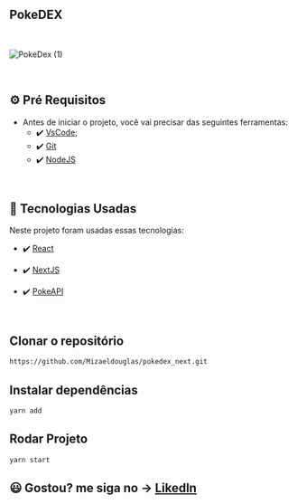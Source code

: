 ## PokeDEX

 <br>



![PokeDex (1)](https://user-images.githubusercontent.com/89351018/174607316-9a30c570-f943-4b21-8c61-cd938152cbff.gif)




<br>



## ⚙ Pré Requisitos

- Antes de iniciar o projeto, você vai precisar das seguintes ferramentas: 
    - ✔️ [VsCode](https://code.visualstudio.com/download);
    - ✔️ [Git](https://git-scm.com/)
    - ✔️ [NodeJS](https://nodejs.org/en/download/)

<br>

## 🚀 Tecnologias Usadas

Neste projeto foram usadas essas tecnologias:

- ✔️ [React](https://pt-br.reactjs.org/)

- ✔️ [NextJS](hhttps://nextjs.org/)

- ✔️ [PokeAPI]([https://supabase.com/](https://pokeapi.co/))




<br>

## Clonar o repositório
```bash
https://github.com/Mizaeldouglas/pokedex_next.git
```

## Instalar dependências
```bash
yarn add
```

## Rodar Projeto
```bash
yarn start
```

## 😃 Gostou? me siga no -> [Likedln](https://www.linkedin.com/in/mizaeel-douglas-aa850a216/)
